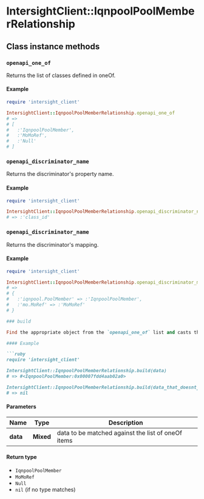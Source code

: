 # IntersightClient::IqnpoolPoolMemberRelationship

## Class instance methods

### `openapi_one_of`

Returns the list of classes defined in oneOf.

#### Example

```ruby
require 'intersight_client'

IntersightClient::IqnpoolPoolMemberRelationship.openapi_one_of
# =>
# [
#   :'IqnpoolPoolMember',
#   :'MoMoRef',
#   :'Null'
# ]
```

### `openapi_discriminator_name`

Returns the discriminator's property name.

#### Example

```ruby
require 'intersight_client'

IntersightClient::IqnpoolPoolMemberRelationship.openapi_discriminator_name
# => :'class_id'
```

### `openapi_discriminator_name`

Returns the discriminator's mapping.

#### Example

```ruby
require 'intersight_client'

IntersightClient::IqnpoolPoolMemberRelationship.openapi_discriminator_mapping
# =>
# {
#   :'iqnpool.PoolMember' => :'IqnpoolPoolMember',
#   :'mo.MoRef' => :'MoMoRef'
# }

### build

Find the appropriate object from the `openapi_one_of` list and casts the data into it.

#### Example

```ruby
require 'intersight_client'

IntersightClient::IqnpoolPoolMemberRelationship.build(data)
# => #<IqnpoolPoolMember:0x00007fdd4aab02a0>

IntersightClient::IqnpoolPoolMemberRelationship.build(data_that_doesnt_match)
# => nil
```

#### Parameters

| Name | Type | Description |
| ---- | ---- | ----------- |
| **data** | **Mixed** | data to be matched against the list of oneOf items |

#### Return type

- `IqnpoolPoolMember`
- `MoMoRef`
- `Null`
- `nil` (if no type matches)

